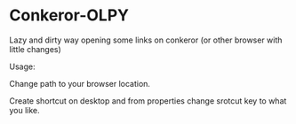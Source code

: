 # Conkeror-OLPY

Lazy and dirty way opening some links on conkeror (or other browser with little changes)

Usage:

Change path to your browser location.

Create shortcut on desktop and from properties change srotcut key to what you like.
